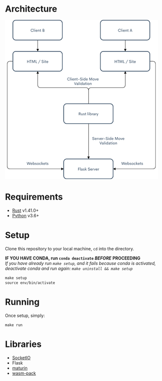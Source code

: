 # Architecture
![](Multiplayer%20Chess.png)

# Requirements
+ [Rust](https://www.rust-lang.org/learn/get-started) v1.41.0+
+ [Python](https://www.python.org/downloads/) v3.6+

# Setup
Clone this repository to your local machine, `cd` into the directory.  

**IF YOU HAVE CONDA, run `conda deactivate`** ***BEFORE*** **PROCEEDING**  
*If you have already run `make setup`, and it fails because conda is activated, deactivate conda and run again: `make uninstall && make setup`*
```
make setup
source env/bin/activate
```
# Running
Once setup, simply:  
```
make run
```

# Libraries
+ [SocketIO](https://github.com/miguelgrinberg/python-socketio)
+ Flask
+ [maturin](https://github.com/PyO3/maturin)
+ [wasm-pack](https://github.com/rustwasm/wasm-pack)
